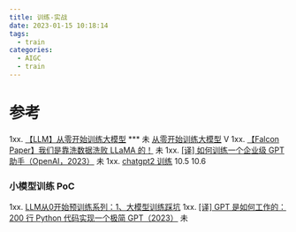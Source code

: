 ```yaml
---
title: 训练-实战
date: 2023-01-15 10:18:14
tags:
  - train
categories:
  - AIGC  
  - train
---
```


<p></p>
<!-- more -->


# 参考
1xx. [【LLM】从零开始训练大模型](https://zhuanlan.zhihu.com/p/636270877) ***  未
     [从零开始训练大模型](https://www.bilibili.com/video/BV1a14y1o7fr/) V
1xx. [【Falcon Paper】我们是靠洗数据洗败 LLaMA 的！](https://zhuanlan.zhihu.com/p/637996787) 未
1xx. [[译] 如何训练一个企业级 GPT 助手（OpenAI，2023）](http://arthurchiao.art/blog/how-to-train-a-gpt-assistant-zh/) 未
1xx. [chatgpt2 训练](https://github.com/www6v/fullStackLLM/blob/master/08-fine-tuning/huggingface/index.ipynb)  10.5   10.6

### 小模型训练 PoC
1xx. [LLM从0开始预训练系列：1、大模型训练踩坑](https://zhuanlan.zhihu.com/p/660759033)
1xx. [[译] GPT 是如何工作的：200 行 Python 代码实现一个极简 GPT（2023）](http://arthurchiao.art/blog/gpt-as-a-finite-state-markov-chain-zh/)  未

